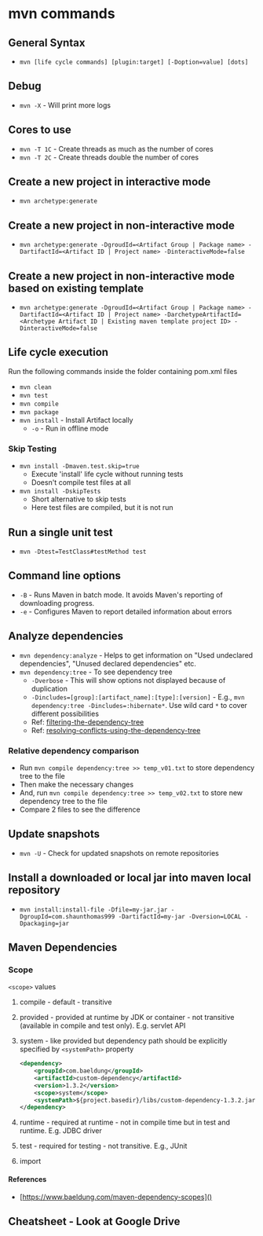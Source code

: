 mvn commands
============

## General Syntax
* `mvn [life cycle commands] [plugin:target] [-Doption=value] [dots]`

## Debug
* `mvn -X` - Will print more logs

## Cores to use
* `mvn -T 1C` - Create threads as much as the number of cores
* `mvn -T 2C` - Create threads double the number of cores

## Create a new project in interactive mode
* `mvn archetype:generate`

## Create a new project in non-interactive mode
* `mvn archetype:generate -DgroudId=<Artifact Group | Package name> -DartifactId=<Artifact ID | Project name> -DinteractiveMode=false`

## Create a new project in non-interactive mode based on existing template
* `mvn archetype:generate -DgroudId=<Artifact Group | Package name> -DartifactId=<Artifact ID | Project name> -DarchetypeArtifactId=<Archetype Artifact ID | Existing maven template project ID> -DinteractiveMode=false`

## Life cycle execution
Run the following commands inside the folder containing pom.xml files
* `mvn clean`
* `mvn test`
* `mvn compile`
* `mvn package`
* `mvn install` - Install Artifact locally
  * `-o` - Run in offline mode

### Skip Testing
* `mvn install -Dmaven.test.skip=true`
  * Execute 'install' life cycle without running tests
  * Doesn't compile test files at all
* `mvn install -DskipTests`
  * Short alternative to skip tests
  * Here test files are compiled, but it is not run

## Run a single unit test
* `mvn -Dtest=TestClass#testMethod test`

## Command line options
* `-B` - Runs Maven in batch mode. It avoids Maven's reporting of downloading progress.
* `-e` - Configures Maven to report detailed information about errors

## Analyze dependencies
* `mvn dependency:analyze` - Helps to get information on "Used undeclared dependencies", "Unused declared dependencies" etc.
* `mvn dependency:tree` - To see dependency tree
  * `-Dverbose` - This will show options not displayed because of duplication
  * `-Dincludes=[group]:[artifact_name]:[type]:[version]` - E.g., `mvn dependency:tree -Dincludes=:hibernate*`. Use wild card `*` to cover different possibilities
  * Ref: [filtering-the-dependency-tree](https://maven.apache.org/plugins/maven-dependency-plugin/examples/filtering-the-dependency-tree.html)
  * Ref: [resolving-conflicts-using-the-dependency-tree](https://maven.apache.org/plugins/maven-dependency-plugin/examples/resolving-conflicts-using-the-dependency-tree.html)

### Relative dependency comparison
* Run `mvn compile dependency:tree >> temp_v01.txt` to store dependency tree to the file
* Then make the necessary changes
* And, run `mvn compile dependency:tree >> temp_v02.txt` to store new dependency tree to the file
* Compare 2 files to see the difference

## Update snapshots
* `mvn -U` - Check for updated snapshots on remote repositories

## Install a downloaded or local jar into maven local repository
* `mvn install:install-file -Dfile=my-jar.jar -DgroupId=com.shaunthomas999 -DartifactId=my-jar -Dversion=LOCAL -Dpackaging=jar`

## Maven Dependencies

### Scope

`<scope>` values

1. compile - default - transitive
2. provided - provided at runtime by JDK or container - not transitive (available in compile and test only). E.g. servlet API
3. system - like provided but dependency path should be explicitly specified by `<systemPath>` property

    ```xml
    <dependency>
        <groupId>com.baeldung</groupId>
        <artifactId>custom-dependency</artifactId>
        <version>1.3.2</version>
        <scope>system</scope>
        <systemPath>${project.basedir}/libs/custom-dependency-1.3.2.jar</systemPath>
    </dependency>
    ```
4. runtime - required at runtime - not in compile time but in test and runtime. E.g. JDBC driver
5. test - required for testing - not transitive. E.g., JUnit
6. import

#### References

* [https://www.baeldung.com/maven-dependency-scopes]()

## Cheatsheet - Look at Google Drive
